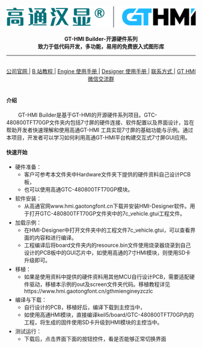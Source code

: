 <br/>

<div align="center">
    <img src="images/logo.png">
</div>

<br/>
<div align="center">  <a><b>GT-HMI Builder-开源硬件系列</b></a></div>
<div align="center">  <a><b>致力于低代码开发，多功能，易用的免费嵌入式图形库</b></a></div>

---

<br/>
<div align="center"
>
    <a href="https://www.hmi.gaotongfont.cn/kfgj"
    > 公司官网 </a> |
    <a href="https://space.bilibili.com/3493293474188211/video"
    > B 站教程 </a> |
    <a href="https://www.hmi.gaotongfont.cn/kfgj#/#hmiEngine"
    > Engine 使用手册 </a> |
    <a href="https://www.hmi.gaotongfont.cn/kfgj#/#hmidesigner"
    > Designer 使用手册 </a> |
    <a href="http://isite.baidu.com/site/wjz7qkrv/406a2b0c-f9c7-4a08-a47a-662e862b2af4?ch=48&wid=498ccd5c05334f21a2142ba3cf628964_0_0&field=&orderBy=&categoryId=undefined&title=%E8%81%94%E7%B3%BB%E6%88%91%E4%BB%AC"
    > 联系方式 </a> |
    <a href="https://genitop-1317577547.cos.ap-nanjing.myqcloud.com/GT-HMI/GT-HMI-Groups/GT-HMI%20Communication%20groups.jpg"
    > GT HMI微信交流群 </a>
</div>
<br/>

#### 介绍
&nbsp;&nbsp;&nbsp;&nbsp;&nbsp;&nbsp;&nbsp;&nbsp;GT-HMI Builder是基于GT-HMI的开源硬件系列项目。GTC-480800TFT70GP文件夹内包括7寸屏的硬件连接、软件配置以及界面设计，旨在帮助开发者快速理解和使用高通GT-HMI 工具实现7寸屏的基础功能与示例。通过本项目，开发者可以学习如何利用高通GT-HMI平台构建交互式7寸屏GUI应用。


#### 快速开始
<ul>
<li style="margin-bottom: 4px;">硬件准备：<ul>
<li>客户可参考本文件夹中Hardware文件夹下提供的硬件资料自己设计PCB板，</li><li>也可以使用高通GTC-480800TFT70GP模块。</li></ul></li>
<li style="margin-bottom: 4px;">软件安装：<ul>
<li>从高通官网www.hmi.gaotongfont.cn下载并安装HMI-Designer软件。用于打开GTC-480800TFT70GP文件夹中的7c_vehicle.gtui工程文件。</li></ul></li>
<li style="margin-bottom: 4px;">加载示例：<ul>
<li>在HMI-Designer中打开文件夹中的工程文件7c_vehicle.gtui，可以查看界面的内容和进行编译。</li><li>工程编译后将board文件夹内的resource.bin文件使用烧录器烧录到自己设计的PCB板中的GUI芯片中，如使用高通的7寸HMI模块，则使用SD卡升级即可。</li></ul></li>
<li style="margin-bottom: 4px;">移植：<ul>
<li>如果是使用资料中提供的硬件资料用其他MCU自行设计PCB，需要适配硬件驱动，移植本示例的out及screen文件夹代码。移植教程详见https://www.hmi.gaotongfont.cn/gthmiengineyzczlc</li></ul></li>
<li style="margin-bottom: 4px;">编译与下载：<ul>
<li>自行设计的PCB，移植好后，编译下载到主控当中，</li><li>如使用高通HMI模块，直接编译keil5/board/GTC-480800TFT70GP内的工程，将生成的固件使用SD卡升级到HMI模块的主控当中。</li></ul></li>
<li style="margin-bottom: 4px;">测试运行：<ul>
<li>下载后，点击界面下面的按钮控件，看是否能够正常切换界面</li></ul></li>
</ul>




